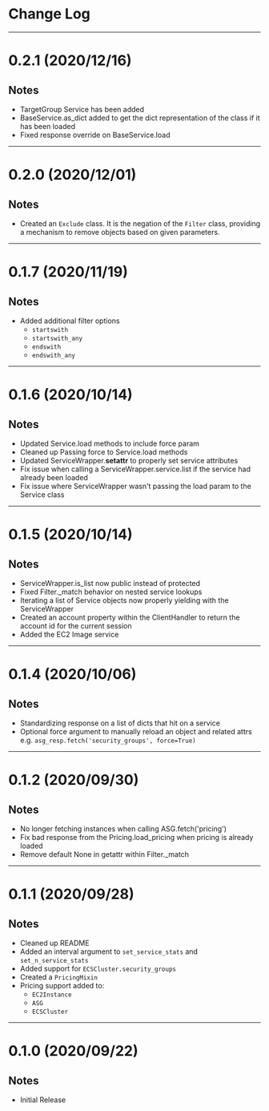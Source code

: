 # Change Log

---

# 0.2.1 (2020/12/16)

## Notes
* TargetGroup Service has been added
* BaseService.as_dict added to get the dict representation of the class if it has been loaded
* Fixed response override on BaseService.load

---

# 0.2.0 (2020/12/01)

## Notes
* Created an `Exclude` class. It is the negation of the `Filter` class, providing a mechanism to remove objects based on given parameters.

---

# 0.1.7 (2020/11/19)

## Notes
* Added additional filter options
    * `startswith`
    * `startswith_any`
    * `endswith`
    * `endswith_any`

---

# 0.1.6 (2020/10/14)

## Notes
* Updated Service.load methods to include force param
* Cleaned up Passing force to Service.load methods
* Updated ServiceWrapper.__setattr__ to properly set service attributes
* Fix issue when calling a ServiceWrapper.service.list if the service had already been loaded
* Fix issue where ServiceWrapper wasn't passing the load param to the Service class

---

# 0.1.5 (2020/10/14)

## Notes
* ServiceWrapper.is_list now public instead of protected
* Fixed Filter._match behavior on nested service lookups 
* Iterating a list of Service objects now properly yielding with the ServiceWrapper 
* Created an account property within the ClientHandler to return the account id for the current session
* Added the EC2 Image service


---

# 0.1.4 (2020/10/06)

## Notes
* Standardizing response on a list of dicts that hit on a service
* Optional force argument to manually reload an object and related attrs e.g. `asg_resp.fetch('security_groups', force=True)`

---

# 0.1.2 (2020/09/30)

## Notes
* No longer fetching instances when calling ASG.fetch('pricing')
* Fix bad response from the Pricing.load_pricing when pricing is already loaded
* Remove default None in getattr within Filter._match

---

# 0.1.1 (2020/09/28)

## Notes
* Cleaned up README
* Added an interval argument to `set_service_stats` and `set_n_service_stats`
* Added support for `ECSCluster.security_groups`
* Created a `PricingMixin`
* Pricing support added to:
  * `EC2Instance` 
  * `ASG` 
  * `ECSCluster` 

---

# 0.1.0 (2020/09/22)

## Notes
* Initial Release
